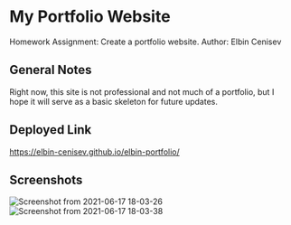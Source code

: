 # My Portfolio Website
Homework Assignment: Create a portfolio website.
Author: Elbin Cenisev

## General Notes
Right now, this site is not professional and not much of a portfolio, but I hope it will serve as a basic skeleton for future updates.

## Deployed Link
https://elbin-cenisev.github.io/elbin-portfolio/

## Screenshots
![Screenshot from 2021-06-17 18-03-26](https://user-images.githubusercontent.com/75343776/122477875-6ca92300-cf96-11eb-8799-b80ca44c76cf.png)
![Screenshot from 2021-06-17 18-03-38](https://user-images.githubusercontent.com/75343776/122477882-70d54080-cf96-11eb-87fb-1785714aaeba.png)
